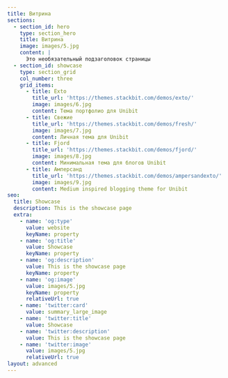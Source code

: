 ```yaml
---
title: Витрина
sections:
  - section_id: hero
    type: section_hero
    title: Витрина
    image: images/5.jpg
    content: |
      Это необязательный подзаголовок страницы
  - section_id: showcase
    type: section_grid
    col_number: three
    grid_items:
      - title: Exto
        title_url: 'https://themes.stackbit.com/demos/exto/'
        image: images/6.jpg
        content: Тема портфолио для Unibit
      - title: Свежие
        title_url: 'https://themes.stackbit.com/demos/fresh/'
        image: images/7.jpg
        content: Личная тема для Unibit
      - title: Fjord
        title_url: 'https://themes.stackbit.com/demos/fjord/'
        image: images/8.jpg
        content: Минимальная тема для блогов Unibit
      - title: Амперсанд
        title_url: 'https://themes.stackbit.com/demos/ampersandexto/'
        image: images/9.jpg
        content: Medium inspired blogging theme for Unibit
seo:
  title: Showcase
  description: This is the showcase page
  extra:
    - name: 'og:type'
      value: website
      keyName: property
    - name: 'og:title'
      value: Showcase
      keyName: property
    - name: 'og:description'
      value: This is the showcase page
      keyName: property
    - name: 'og:image'
      value: images/5.jpg
      keyName: property
      relativeUrl: true
    - name: 'twitter:card'
      value: summary_large_image
    - name: 'twitter:title'
      value: Showcase
    - name: 'twitter:description'
      value: This is the showcase page
    - name: 'twitter:image'
      value: images/5.jpg
      relativeUrl: true
layout: advanced
---
```

